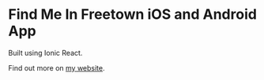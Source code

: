 # Find Me In Freetown iOS and Android App

Built using Ionic React.

Find out more on [my website](https://www.oliveriyer.com/freetown-city-council-find-me-in-freetown/).
